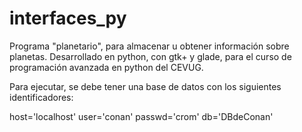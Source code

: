 # interfaces_py

Programa "planetario", para almacenar u obtener información sobre planetas. Desarrollado en python, con gtk+ y glade, para el curso de programación avanzada en python del CEVUG.

Para ejecutar, se debe tener una base de datos con los siguientes identificadores:

host='localhost'
user='conan'
passwd='crom'
db='DBdeConan'

